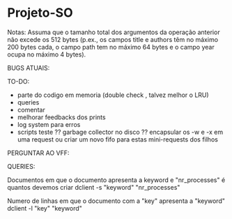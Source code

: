 # Projeto-SO

Notas: Assuma que o tamanho total dos argumentos da operação anterior não excede os 512 bytes (p.ex., os campos title e
authors têm no máximo 200 bytes cada, o campo path tem no máximo 64 bytes e o campo year ocupa no máximo 4 bytes).


BUGS ATUAIS:

TO-DO:
- parte do codigo em memoria (double check , talvez melhor o LRU)
- queries
- comentar
- melhorar feedbacks dos prints
- log system para erros
- scripts teste
?? garbage collector no disco 
?? encapsular os -w  e -x em uma request ou criar um novo fifo para estas mini-requests dos filhos

PERGUNTAR AO VFF:

 
QUERIES:

Documentos em que o documento apresenta a keyword e "nr_processes" é quantos devemos criar
dclient -s "keyword" "nr_processes"


Numero de linhas em que o documento com a "key" apresenta a "keyword"
dclient -l "key" "keyword"